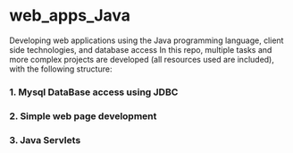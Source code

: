 # web_apps_Java
Developing web applications using the Java programming language, client side technologies, and database access
In this repo, multiple tasks and more complex projects are developed (all resources used are included), with the following structure:

### 1. Mysql DataBase access using JDBC

### 2. Simple web page development


### 3. Java Servlets

##
